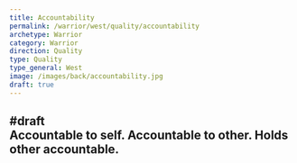 ```yaml
---
title: Accountability
permalink: /warrior/west/quality/accountability
archetype: Warrior
category: Warrior
direction: Quality
type: Quality
type_general: West
image: /images/back/accountability.jpg
draft: true
---
```

#draft   
Accountable to self. Accountable to other. Holds other accountable.
---
